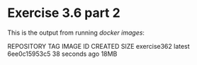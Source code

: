 # Exercise 3.6 part 2

This is the output from running *docker images*:

REPOSITORY                                   TAG           IMAGE ID       CREATED              SIZE
exercise362                                  latest        6ee0c15953c5   38 seconds ago       18MB
